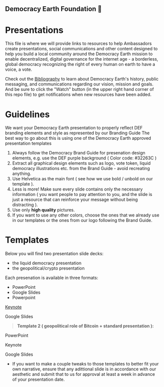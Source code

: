 ## Democracy Earth Foundation 🌿
# Presentations

This file is where we will provide links to resources to help Ambassadors create presentations, social communications and other content designed to help you build a local community around the Democracy Earth mission to enable decentralized, digital governance for the internet age - a borderless, global democracy recognizing the right of every human on earth to have a voice, a vote. 

Check out the [Bibliography](https://github.com/DemocracyEarth/ambassadors/blob/master/Bibliography.md#democracy-earth-foundation-) to learn about Democracy Earth's history, public messaging, and communications regarding our vision, mission and goals. And be sure to click the "Watch" button (in the upper right hand corner of this repo file) to get notifications when new resources have been added. 


# Guidelines
We want your Democracy Earth presentation to properly reflect DEF branding elements and style as represented by our Branding Guide The best way to go about this is using one of the Democracy Earth approved presentation templates


1. Always follow the Democracy Brand Guide for presenation design elements, e.g. use the DEF purple background ( Color code: #32263C )
2. Extract all graphical design elements such as logo, vote token, liquid democracy illustrations etc. from the Brand Guide - avoid recreating anything.
2. Use Helvetica as the main font ( see how we use bold / unbold on our template ). 
3. Less is more! Make sure every slide contains only the necessary information ( you want people to pay attention to you, and the slide is just a resource that can reinforce your message without being distracting ).
4. Use only **high quality** pictures.
5. If you want to use any other colors, choose the ones that we already use in our templates or the ones from our logo following the Brand Guide.


# Templates
Below you will find two presentation slide decks:
- the liquid democracy presentation
- the geopolitical/crypto presentation

Each presenation is available in three formats: 
- PowerPoint
- Google Slides
- Powerpoint



[Keynote](https://www.dropbox.com/s/82z7ukm8mu1137g/Democracy.Earth_template.key?dl=0)

Google Slides

> **Template 2 ( geopolitical role of Bitcoin + standard presentation ):**

PowerPoint

Keynote 

Google Slides

- If you want to make a couple tweaks to those templates to better fit your own narrative, ensure that any adittional slide is in accordance with our aesthetic and submit that to us for approval at least a week in advance of your presentation date. 



